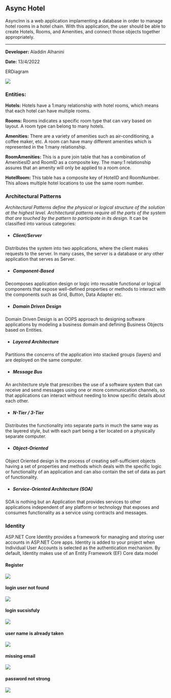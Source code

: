 ## Async Hotel
AsyncInn is a web application implamenting a database in order to manage hotel rooms in a hotel chain. With this application, the user should be able to create Hotels, Rooms, and Amenities, and connect those objects together appropriately.

***
**Developer:** Aladdin Alhanini

**Date:** 13/4/2022


ERDiagram

![](async-inn-erd.png)

### Entities:
**Hotels:** Hotels have a 1:many relationship with hotel rooms, which means that each hotel can have multiple rooms.

**Rooms:** Rooms indicates a specific room type that can vary based on layout. A room type can belong to many hotels.

**Amenities:** There are a variety of amenities such as air-conditioning, a coffee maker, etc. A room can have many different amenities which is represented in the 1:many relationship.

**RoomAmenities:** This is a pure join table that has a combination of AmenitiesID and RoomID as a composite key. The many:1 relationship assures that an amenity will only be applied to a room once.

**HotelRoom:** This table has a composite key of HotelID and RoomNumber. This allows multiple hotel locations to use the same room number.


### Architectural Patterns

*Architectural Patterns define the physical or logical structure of the solution at the highest level. Architectural patterns require all the parts of the system that are touched by the pattern to participate in its design.*
It can be classified into various categories:

- ##### Client/Server
Distributes the system into two applications, where the client makes requests to the server. In many cases, the server is a database or any other application that serves as Server.

- ##### Component-Based
Decomposes application design or logic into reusable functional or logical components that expose well-defined properties or methods to interact with the components such as Grid, Button, Data Adapter etc.

- ##### Domain Driven Design
Domain Driven Design is an OOPS approach to designing  software applications by modeling a business domain and defining Business Objects based on Entities.

- ##### Layered Architecture
Partitions the concerns of the application into stacked groups (layers) and are deployed on the same computer.

- ##### Message Bus
An architecture style that prescribes the use of a software system that can receive and send messages using one or more communication channels, so that applications can interact without needing to know specific details about each other.

- ##### N-Tier / 3-Tier
Distributes the functionality into separate parts in much the same way as the layered style, but with each part being a tier located on a physically separate computer.

- ##### Object-Oriented
Object Oriented design is the process of creating self-sufficient objects having a set of properties and methods which deals with the specific logic or functionality of an application and can also contain the set of data as part of functionality. 

- ##### Service-Oriented Architecture (SOA)
SOA is nothing but an Application that provides services to other applications independent of any platform or technology that exposes and consumes functionality as a service using contracts and messages.

### Identity
ASP.NET Core Identity provides a framework for managing and storing user accounts in ASP.NET Core apps. Identity is added to your project when Individual User Accounts is selected as the authentication mechanism. By default, Identity makes use of an Entity Framework (EF) Core data model

#### Register
![](Screenshot1.png)
#### login user not found
![](Screenshot2.png)
#### login sucsisfuly
![](Screenshot3.png)
#### user name is already taken
![](Screenshot4.png)
#### missing email
![](Screenshot5.png)
#### password not strong
![](Screenshot6.png)
